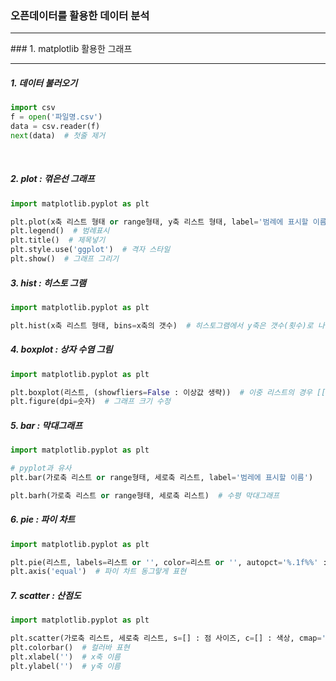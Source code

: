 ### 오픈데이터를 활용한 데이터 분석

<hr>
### 1. matplotlib 활용한 그래프

<hr>

##### 	1. 데이터 불러오기

```python
import csv
f = open('파일명.csv')
data = csv.reader(f)
next(data)  # 첫줄 제거
```

​	

##### 2. plot : 꺾은선 그래프

```python
import matplotlib.pyplot as plt

plt.plot(x축 리스트 형태 or range형태, y축 리스트 형태, label='범례에 표시할 이름', color='선 색상', ls='라인 스타일')
plt.legend()  # 범례표시
plt.title()  # 제목넣기
plt.style.use('ggplot')  # 격자 스타일
plt.show()  # 그래프 그리기
```



##### 3. hist : 히스토 그램

```python
import matplotlib.pyplot as plt

plt.hist(x축 리스트 형태, bins=x축의 갯수)  # 히스토그램에서 y축은 갯수(횟수)로 나타남
```



##### 	4. boxplot : 상자 수염 그림

```python
import matplotlib.pyplot as plt

plt.boxplot(리스트, (showfliers=False : 이상값 생략))  # 이중 리스트의 경우 [[], []] x축이 내부 리스트 갯수만큼 나뉨
plt.figure(dpi=숫자)  # 그래프 크기 수정
```



##### 	5. bar : 막대그래프

```python
import matplotlib.pyplot as plt

# pyplot과 유사
plt.bar(가로축 리스트 or range형태, 세로축 리스트, label='범레에 표시할 이름')

plt.barh(가로축 리스트 or range형태, 세로축 리스트)  # 수평 막대그래프
```



##### 6. pie : 파이 차트

```python
import matplotlib.pyplot as plt

plt.pie(리스트, labels=리스트 or '', color=리스트 or '', autopct='%.1f%%' : 백분율 1자리까지 나타냄, startangle = 90 : 시작 각도를 90도 부터, explode=(0, 0, 0.1) : 3번째 요소를 0.1만큼 부각시킴)
plt.axis('equal')  # 파이 차트 동그랗게 표현
```



##### 	7. scatter : 산점도

```python
import matplotlib.pyplot as plt

plt.scatter(가로축 리스트, 세로축 리스트, s=[] : 점 사이즈, c=[] : 색상, cmap='jet' : 컬러바 색상 빨~보, alpha=숫자 : 투명도)
plt.colorbar()  # 컬러바 표현
plt.xlabel('')  # x축 이름
plt.ylabel('')  # y축 이름
```



